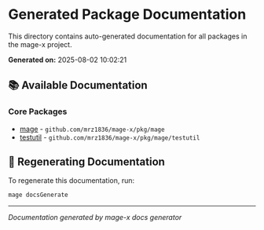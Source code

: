# Generated Package Documentation

This directory contains auto-generated documentation for all packages in the mage-x project.

**Generated on:** 2025-08-02 10:02:21

## 📚 Available Documentation

### Core Packages

- [mage](./pkg_mage.md) - `github.com/mrz1836/mage-x/pkg/mage`
- [testutil](./pkg_mage_testutil.md) - `github.com/mrz1836/mage-x/pkg/mage/testutil`

## 🔧 Regenerating Documentation

To regenerate this documentation, run:

```bash
mage docsGenerate
```

---
*Documentation generated by mage-x docs generator*
